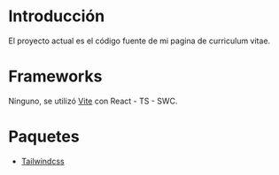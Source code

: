 # Introducción

El proyecto actual es el código fuente de mi pagina de curriculum vitae.

# Frameworks

Ninguno, se utilizó [Vite]("https://vite.dev/") con React - TS - SWC.

# Paquetes

- [Tailwindcss]("https://tailwindcss.com/")
